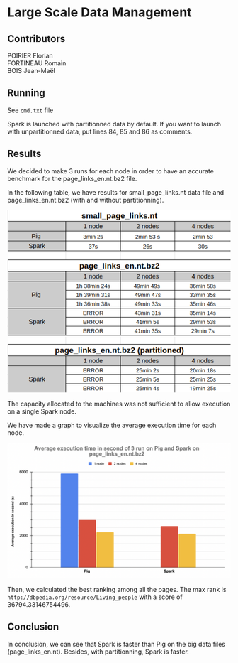 # Large Scale Data Management

## Contributors

POIRIER Florian\
FORTINEAU Romain\
BOIS Jean-Maël

## Running

See `cmd.txt` file

Spark is launched with partitionned data by default. If you want to launch with unpartitionned data, put lines 84, 85 and 86 as comments.

## Results

We decided to make 3 runs for each node in order to have an accurate benchmark for the page_links_en.nt.bz2 file.

In the following table, we have results for small_page_links.nt data file and page_links_en.nt.bz2 (with and without partitionning).

![](result/results.png)

The capacity allocated to the machines was not sufficient to allow execution on a single Spark node.

We have made a graph to visualize the average execution time for each node. 

![](result/graphResults.png)

Then, we calculated the best ranking among all the pages. The max rank is `http://dbpedia.org/resource/Living_people` with a score of 36794.33146754496. 


## Conclusion

In conclusion, we can see that Spark is faster than Pig on the big data files (page_links_en.nt). Besides, with partitionning, Spark is faster.
